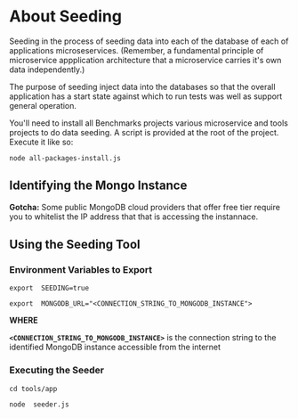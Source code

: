 # About SeedingSeeding in the process of seeding data into each of the database of each of applications microseservices. (Remember, a fundamental principle of microservice appplication architecture that a microservice carries it's own data independently.)The purpose of seeding inject data into the databases so that the overall application has a start state against which to run tests was well as support general operation.You'll need to install all Benchmarks projects various microservice and tools projects to do data seeding. A script is provided at the root of the project. Execute it like so:`node all-packages-install.js`## Identifying the Mongo Instance**Gotcha:** Some public MongoDB cloud providers that offer free tier require you to whitelist the IP address that  that is accessing the instannace.## Using the Seeding Tool### Environment Variables to Export`export  SEEDING=true``export  MONGODB_URL="<CONNECTION_STRING_TO_MONGODB_INSTANCE">`**WHERE****`<CONNECTION_STRING_TO_MONGODB_INSTANCE>`** is the connection string to the identified MongoDB instance accessible from the internet

### Executing the Seeder`cd tools/app``node  seeder.js`